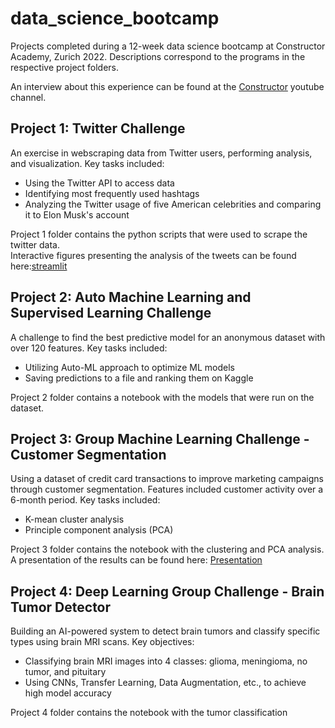 # data_science_bootcamp

Projects completed during a 12-week data science bootcamp at Constructor Academy, Zurich 2022. Descriptions correspond to the programs in the respective project folders.

An interview about this experience can be found at the [Constructor](https://www.youtube.com/watch?v=qbGWiGi1ZSA) youtube channel. 

## Project 1: Twitter Challenge
An exercise in webscraping data from Twitter users, performing analysis, and visualization. Key tasks included:
- Using the Twitter API to access data
- Identifying most frequently used hashtags
- Analyzing the Twitter usage of five American celebrities and comparing it to Elon Musk's account

Project 1 folder contains the python scripts that were used to scrape the twitter data.   
Interactive figures presenting the analysis of the tweets can be found here:[streamlit](https://github.com/hlc-astro/twitter_streamlit_hlc)


## Project 2: Auto Machine Learning and Supervised Learning Challenge
A challenge to find the best predictive model for an anonymous dataset with over 120 features. Key tasks included:
- Utilizing Auto-ML approach to optimize ML models
- Saving predictions to a file and ranking them on Kaggle

Project 2 folder contains a notebook with the models that were run on the dataset. 
  

## Project 3: Group Machine Learning Challenge - Customer Segmentation 
Using a dataset of credit card transactions to improve marketing campaigns through customer segmentation. Features included customer activity over a 6-month period. Key tasks included:
- K-mean cluster analysis
- Principle component analysis (PCA)
  
Project 3 folder contains the notebook with the clustering and PCA analysis. 
A presentation of the results can be found here: [Presentation](https://www.beautiful.ai/player/-NsroMDobHxUbAq3rzgR)

## Project 4: Deep Learning Group Challenge - Brain Tumor Detector
Building an AI-powered system to detect brain tumors and classify specific types using brain MRI scans. Key objectives:
- Classifying brain MRI images into 4 classes: glioma, meningioma, no tumor, and pituitary
- Using CNNs, Transfer Learning, Data Augmentation, etc., to achieve high model accuracy

Project 4 folder contains the notebook with the tumor classification 
